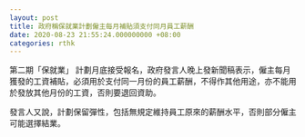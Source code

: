 ```yaml
---
layout: post
title: 政府稱保就業計劃僱主每月補貼須支付同月員工薪酬
date: 2020-08-23 21:55:24.000000000 +08:00
categories: rthk
---
```


第二期「保就業」 計劃月底接受報名，政府發言人晚上發新聞稿表示，僱主每月獲發的工資補貼，必須用於支付同一月份的員工薪酬，不得作其他用途，亦不能用於發放其他月份的工資，否則要退回資助。

發言人又說，計劃保留彈性，包括無規定維持員工原來的薪酬水平，否則部分僱主可能選擇結業。
